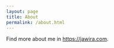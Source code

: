 ```yaml
---
layout: page
title: About
permalink: /about.html
---
```


Find more about me in <https://jawira.com>.
